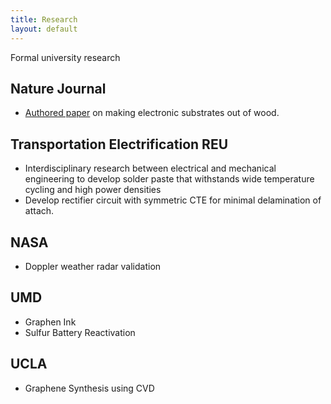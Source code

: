 ```yaml
---
title: Research
layout: default
---
```

Formal university research

## Nature Journal
- [Authored paper](https://www.nature.com/articles/srep17703) on making electronic substrates out of wood.

## Transportation Electrification REU
- Interdisciplinary research between electrical and mechanical engineering to develop solder paste that withstands wide temperature cycling and high power densities
- Develop rectifier circuit with symmetric CTE for minimal delamination of attach.

## NASA
- Doppler weather radar validation

## UMD
- Graphen Ink
- Sulfur Battery Reactivation

## UCLA
- Graphene Synthesis using CVD